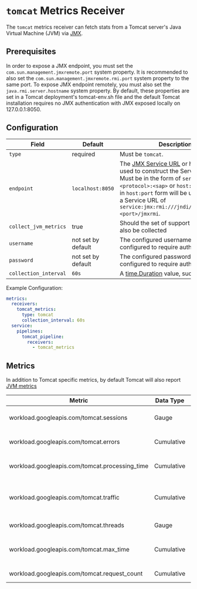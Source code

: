 # `tomcat` Metrics Receiver

The `tomcat` metrics receiver can fetch stats from a Tomcat server's Java Virtual Machine (JVM) via [JMX](https://www.oracle.com/java/technologies/javase/javamanagement.html).

## Prerequisites

In order to expose a JMX endpoint, you must set the `com.sun.management.jmxremote.port` system property. It is recommended to also set the `com.sun.management.jmxremote.rmi.port` system property to the same port. To expose JMX endpoint remotely, you must also set the `java.rmi.server.hostname` system property. By default, these properties are set in a Tomcat deployment's tomcat-env.sh file and the default Tomcat installation requires no JMX authentication with JMX exposed locally on 127.0.0.1:8050.

## Configuration

| Field                 | Default            | Description |
| ---                   | ---                | ---         |
| `type`                | required           | Must be `tomcat`. |
| `endpoint`            | `localhost:8050`   | The [JMX Service URL](https://docs.oracle.com/javase/8/docs/api/javax/management/remote/JMXServiceURL.html) or host and port used to construct the Service URL. Must be in the form of `service:jmx:<protocol>:<sap>` or `host:port`. Values in `host:port` form will be used to create a Service URL of `service:jmx:rmi:///jndi/rmi://<host>:<port>/jmxrmi`. |
| `collect_jvm_metrics` | true               | Should the set of support [JVM metrics](https://github.com/GoogleCloudPlatform/ops-agent/blob/master/docs/jvm.md#metrics) also be collected |
| `username`            | not set by default | The configured username if JMX is configured to require authentication. |
| `password`            | not set by default | The configured password if JMX is configured to require authentication. |
| `collection_interval` | `60s`              | A [time.Duration](https://pkg.go.dev/time#ParseDuration) value, such as `30s` or `5m`. |


Example Configuration:

```yaml
metrics:
  receivers:
    tomcat_metrics:
      type: tomcat
      collection_interval: 60s
  service:
    pipelines:
      tomcat_pipeline:
        receivers:
          - tomcat_metrics
```

## Metrics
In addition to Tomcat specific metrics, by default Tomcat will also report [JVM metrics](https://github.com/GoogleCloudPlatform/ops-agent/blob/master/docs/jvm.md#metrics)

| Metric                                               | Data Type      | Unit        | Labels                         | Description |
| ---                                                  | ---            | ---         | ---                            | ---         | 
| workload.googleapis.com/tomcat.sessions              | Gauge          | sessions    |                                | The number of active sessions. |
| workload.googleapis.com/tomcat.errors                | Cumulative     | errors      | proto_handler                  | The number of errors encountered. |
| workload.googleapis.com/tomcat.processing_time       | Cumulative     | ms          | proto_handler                  | The total processing time. |
| workload.googleapis.com/tomcat.traffic               | Cumulative     | by          | proto_handler, direction       | The number of bytes transmitted and received. |
| workload.googleapis.com/tomcat.threads               | Gauge          | threads     | proto_handler, state           | The number of threads. |
| workload.googleapis.com/tomcat.max_time              | Cumulative     | ms          | proto_handler                  | Maximum time to process a request. |
| workload.googleapis.com/tomcat.request_count         | Cumulative     | requests    | proto_handler                  | The total requests. |


